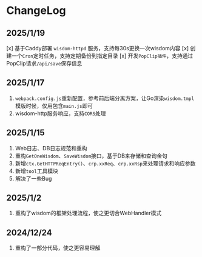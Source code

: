 # ChangeLog

## 2025/1/19

[x] 基于Caddy部署 `wisdom-httpd` 服务，支持每30s更换一次wisdom内容
[x] 创建一个`Cron`定时任务，支持定期备份到指定目录
[x] 开发`PopClip插件`，支持通过PopClip请求`/api/save`保存信息

## 2025/1/17

1. `webpack.config.js`重新配置，参考前后端分离方案，让Go渲染`wisdom.tmpl`模版时候，仅用包含`main.js`即可
2. wisdom-http服务响应，支持`CORS`处理

## 2025/1/15

1. Web日志、DB日志规范和重构
2. 重构`GetOneWisdom`、`SaveWisdom`接口，基于DB来存储和查询金句
3. 新增`ctx.GetHTTPReqEntry()`、`crp.xxReq`、`crp.xxRsp`来处理请求和响应参数
4. 新增`tool`工具模块
5. 解决了一些Bug

## 2025/1/2

1. 重构了wisdom的框架处理流程，使之更切合WebHandler模式

## 2024/12/24

1. 重构了一部分代码，使之更容易理解